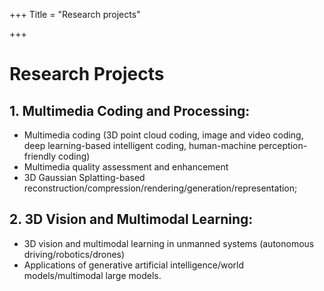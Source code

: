 +++
Title = "Research projects"

+++

# Research Projects

## 1. Multimedia Coding and Processing: 

- Multimedia coding (3D point cloud coding, image and video coding, deep learning-based intelligent coding, human-machine perception-friendly coding)
- Multimedia quality assessment and enhancement
- 3D Gaussian Splatting-based reconstruction/compression/rendering/generation/representation;  

## 2. 3D Vision and Multimodal Learning: 

- 3D vision and multimodal learning in unmanned systems (autonomous driving/robotics/drones)
- Applications of generative artificial intelligence/world models/multimodal large models.
